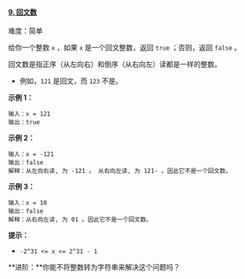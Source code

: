 ﻿#### [9\. 回文数](https://leetcode.cn/problems/palindrome-number/)

难度：简单

给你一个整数 `x` ，如果 `x` 是一个回文整数，返回 `true` ；否则，返回 `false` 。

回文数是指正序（从左向右）和倒序（从右向左）读都是一样的整数。

-   例如，`121` 是回文，而 `123` 不是。

**示例 1：**

```
输入：x = 121
输出：true

```

**示例 2：**

```
输入：x = -121
输出：false
解释：从左向右读, 为 -121 。 从右向左读, 为 121- 。因此它不是一个回文数。

```

**示例 3：**

```
输入：x = 10
输出：false
解释：从右向左读, 为 01 。因此它不是一个回文数。

```

**提示：**

-   `-2^31 <= x <= 2^31 - 1`

**进阶：**你能不将整数转为字符串来解决这个问题吗？
